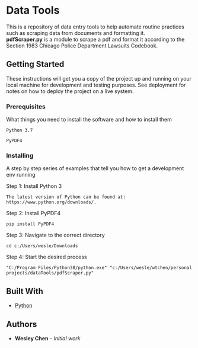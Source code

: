 # Data Tools

This is a repository of data entry tools to help automate routine practices such as scraping data from documents and formatting it.
<br>
**pdfScraper.py** is a module to scrape a pdf and format it according to the Section 1983 Chicago Police Department Lawsuits Codebook.

## Getting Started

These instructions will get you a copy of the project up and running on your local machine for development and testing purposes. See deployment for notes on how to deploy the project on a live system.

### Prerequisites

What things you need to install the software and how to install them

```
Python 3.7
```
```
PyPDF4
```

### Installing

A step by step series of examples that tell you how to get a development env running

Step 1: Install Python 3

```
The latest version of Python can be found at: https://www.python.org/downloads/.
```

Step 2: Install PyPDF4

```
pip install PyPDF4
```

Step 3: Navigate to the correct directory

```
cd c:/Users/wesle/Downloads
```

Step 4: Start the desired process

```
"C:/Program Files/Python38/python.exe" "c:/Users/wesle/wtchen/personal projects/dataTools/pdfScraper.py"
```



## Built With

* [Python](https://www.python.org/downloads/)

## Authors

* **Wesley Chen** - *Initial work*